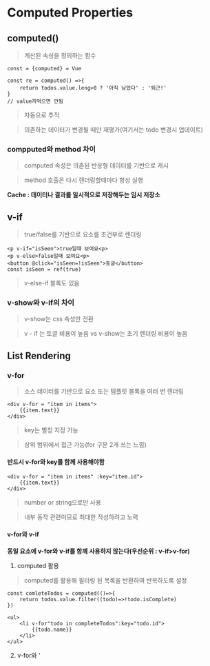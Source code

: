 # Computed Properties

## computed()

> 계산된 속성을 정의하는 함수

```
const = {computed} = Vue

const re = computed() =>{
    return todos.value.leng>0 ? '아직 남았다' : '퇴근!'
}
// value까먹으면 안됨
```

> 자동으로 추적

> 의존하는 데이터가 변경될 때만 재평가(여기서는 todo 변경시 업데이트)

### compputed와 method 차이

> computed 속성은 의존된 반응형 데이터를 기반으로 캐시

> method 호출은 다시 렌더링할때마다 항상 실행

**Cache : 데이터나 결과를 일시적으로 저장해두는 임시 저장소**

## v-if

> true/false를 기반으로 요소를 조건부로 렌더링

```
<p v-if="isSeen">true일때 보여요<p>
<p v-else>false일때 보여요<p>
<button @click="isSeen=!isSeen">토글</button>
const isSeen = ref(true)
```

> v-else-if 블록도 있음

### v-show와 v-if의 차이

> v-show는 css 속성만 전환

> v - if 는 토글 비용이 높음 vs v-show는 초기 렌더링 비용이 높음

## List Rendering

### v-for

> 소스 데이터를 기반으로 요소 또는 템플릿 블록을 여러 번 렌더링

```
<div v-for = "item in items">
    {{item.text}}
</div>
```

> key는 별칭 지정 가능

> 상위 범위에서 접근 가능(for 구문 2개 쓰는 느낌)

#### 반드시 v-for와 key를 함께 사용해야함

```
<div v-for = "item in items" :key="item.id">
    {{item.text}}
</div>
```

> number or string으로만 사용

> 내부 동작 관련이므로 최대한 작성하려고 노력

#### v-for와 v-if

**동일 요소에 v-for와 v-if를 함께 사용하지 않는다(우선순위 : v-if>v-for)**

1. computed 활용

> computed를 활용해 필터링 된 목록을 반환하여 반복하도록 설정

```
const comleteTodos = computed(()=>{
    return todos.value.filter((todo)=>!todo.isComplete)
})

<ul>
    <li v-for"todo in completeTodos":key="todo.id">
        {{todo.name}}
    </li>
</ul>
```

2. v-for와 '<template>'활용

```
<ul>
    <template v-for"todo in todos":key="todo.id">
    <li v-if="!todo.isComplete">
        {{todo.name}}
    </li>
    </template>
</ul>
```

---

# Watchers

## watch()

> 하나 이상의 반응형 데이터를 감시하고, 감시하는 데이터가 변경되면 콜백 함수를 호출

```
watch(source,(newValue,oldValue)=>{
})

source = watch가 감시하는 대상

newValue = 감시하는 대상이 변화된 값

oldValue = 감시 하는 대상의 기존 값
```

> source = [x,y]로 여러 source를 감시

## computed vs watch

![computed_watch](https://github.com/Demopeu/TLI/assets/156268475/d1cee372-cf88-4a2f-8c7d-eb20c4c5cc32)

---

# Lifecycle Hooks

> Vue 인스턴스의 생애주기 동안 특정 시점에 실행되는 함수

> onMounted, onUpdated, onUnmounted

---

# Vue Style Guide

1. 우선순위 A : 필수

    > v-for에 key 작성

    > 동일 요소에 v-if와 v-for 함께 사용 금지

2. 우선순위 B : 적극 권장

3. 우선순위 C : 권장

4. 우선순위 D : 주의 필요
